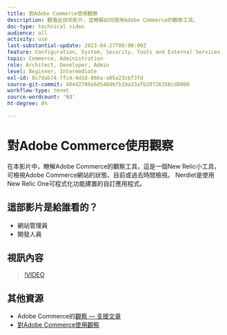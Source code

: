 ```yaml
---
title: 對Adobe Commerce使用觀察
description: 觀看此技術影片，並瞭解如何使用Adobe Commerce的觀察工具。
doc-type: technical video
audience: all
activity: use
last-substantial-update: 2023-04-27T00:00:00Z
feature: Configuration, System, Security, Tools and External Services
topic: Commerce, Administration
role: Architect, Developer, Admin
level: Beginner, Intermediate
exl-id: 8c7dab74-7fc4-4d1d-866a-a05a23cbf3fd
source-git-commit: 404d2708a6d540d6fb19a33afb20726356cd8000
workflow-type: tm+mt
source-wordcount: '93'
ht-degree: 0%

---
```


# 對Adobe Commerce使用觀察

在本影片中，瞭解Adobe Commerce的觀察工具，這是一個New Relic小工具，可檢視Adobe Commerce網站的狀態、目前或過去時間檢視。 Nerdlet是使用New Relic One可程式化功能建置的自訂應用程式。

## 這部影片是給誰看的？

- 網站管理員
- 開發人員

## 視訊內容

>[!VIDEO](https://video.tv.adobe.com/v/344444?quality=12&learn=on)

## 其他資源

- Adobe Commerce的[觀察 — 支援文章](https://experienceleague.adobe.com/docs/commerce-knowledge-base/kb/support-tools/observation/observation-adobe-commerce-overview.html?lang=zh-Hant&)
- [對Adobe Commerce使用觀察](https://experienceleague.adobe.com/docs/commerce-operations/tools/observation-for-adobe-commerce/intro.html?lang=zh-Hant)
